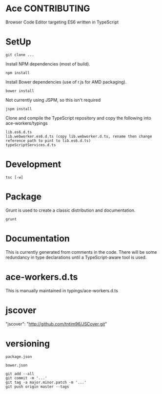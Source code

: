 Ace CONTRIBUTING
================

Browser Code Editor targeting ES6 written in TypeScript

# SetUp #

```
git clone ...
```

Install NPM dependencies (most of build).

```
npm install
```

Install Bower dependencies (use of r.js for AMD packaging).

```
bower install
```

Not currently using JSPM, so this isn't required

```
jspm install
```

Clone and compile the TypeScript repository and copy the following into ace-workers/typings

```
lib.es6.d.ts
lib.webworker.es6.d.ts (copy lib.webworker.d.ts, rename then change reference path to pint to lib.es6.d.ts)
typeScriptServices.d.ts
```

# Development #

```
tsc [-w]
```

# Package #

Grunt is used to create a classic distribution and documentation.

```
grunt
```

# Documentation #

This is currently generated from comments in the code.
There will be some redundancy in type declarations until a TypeScript-aware tool is used.

# ace-workers.d.ts #

This is manually maintained in typings/ace-workers.d.ts

# jscover #

"jscover": "http://github.com/tntim96/JSCover.git"

# versioning #

```
package.json
```

```
bower.json
```

```
git add --all
git commit -m '...'
git tag -a major.minor.patch -m '...'
git push origin master --tags
```